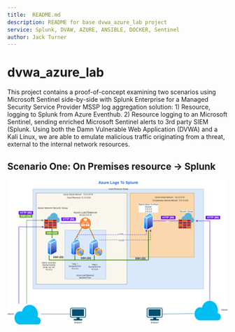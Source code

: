 ```yaml
---
title:  README.md
description: README for base dvwa_azure_lab project
service: Splunk, DVAW, AZURE, ANSIBLE, DOCKER, Sentinel
author: Jack Turner
---
```


# dvwa_azure_lab

This project contains a proof-of-concept examining two scenarios using Microsoft Sentinel side-by-side with Splunk Enterprise for a Managed Security Service Provider MSSP log aggregation solution: 1) Resource, logging to Splunk from Azure Eventhub. 2) Resource logging to an Microsoft Sentinel, sending enriched Microsoft Sentinel alerts to 3rd party SIEM (Splunk. Using both the Damn Vulnerable Web Application (DVWA) and a Kali Linux, we are able to emulate malicious traffic originating from a threat, external to the internal network resources.


## Scenario One: On Premises resource -> Splunk
![](Resources/Images/dvwa_azure_lab.drawio.png)
